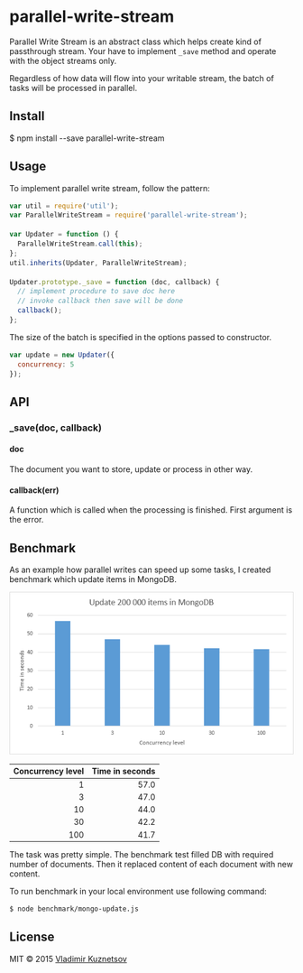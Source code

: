 parallel-write-stream
=====================

Parallel Write Stream is an abstract class which helps create kind of passthrough stream.
Your have to implement `_save` method and operate with the object streams only.

Regardless of how data will flow into your writable stream, the batch of tasks will be
processed in parallel.

## Install

$ npm install --save parallel-write-stream

## Usage

To implement parallel write stream, follow the pattern:

```js
var util = require('util');
var ParallelWriteStream = require('parallel-write-stream');

var Updater = function () {
  ParallelWriteStream.call(this);
};
util.inherits(Updater, ParallelWriteStream);

Updater.prototype._save = function (doc, callback) {
  // implement procedure to save doc here
  // invoke callback then save will be done
  callback();
};
```

The size of the batch is specified in the options passed to constructor.

```js
var update = new Updater({
  concurrency: 5
});
```

## API

### _save(doc, callback)

#### doc

The document you want to store, update or process in other way.

#### callback(err)

A function which is called when the processing is finished. First argument is the error.

## Benchmark

As an example how parallel writes can speed up some tasks, I created benchmark which update items in MongoDB.

![Update 200 000 items in MongoDB](https://raw.githubusercontent.com/mistakster/parallel-write-stream/master/benchmark/mongo-update-chart.png)

| Concurrency level | Time in seconds |
|------------------:|----------------:|
|                 1 |            57.0 |
|                 3 |            47.0 |
|                10 |            44.0 |
|                30 |            42.2 |
|               100 |            41.7 |

The task was pretty simple. The benchmark test filled DB with required number of documents.
Then it replaced content of each document with new content.

To run benchmark in your local environment use following command:

```bash
$ node benchmark/mongo-update.js
```

## License

MIT © 2015 [Vladimir Kuznetsov](http://noteskeeper.ru/about/)
